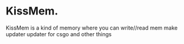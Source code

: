 # KissMem.
KissMem is a kind of memory where you can write//read mem make updater updater for csgo and other things
